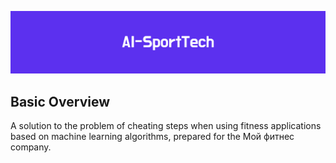 <p align="center"><img src="https://github.com/StrangePineAplle/AI-SportTech/blob/main/media/AI-SportTech.png"></p>

## Basic Overview

A solution to the problem of cheating steps when using fitness applications based on machine learning algorithms, prepared for the <a src="https://xn--e1afclhdzfq.xn--p1ai/">Мой фитнес</a> company.
